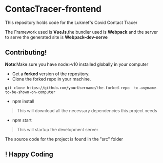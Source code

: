 # ContacTracer-frontend
This repository holds code for the Lukmef's Covid Contact Tracer

The Framework used is **VueJs**,the bundler used is **Webpack** and the server to serve the generated site is **Webpack-dev-serve**

## Contributing!
**Note**:Make sure you have node>v10 installed globally in your computer
* Get a **forked** version of the repository.
* Clone the forked repo in your machine.
```
git clone https://github.com/yourUsername/the-forked-repo  to-anyname-to-be-shown-on-computer
```
* npm install
> This will download all the necessary dependencies this project needs

* npm start
> This will startup the development server

The source code for the project is found in the "src"  folder
## ! Happy Coding

